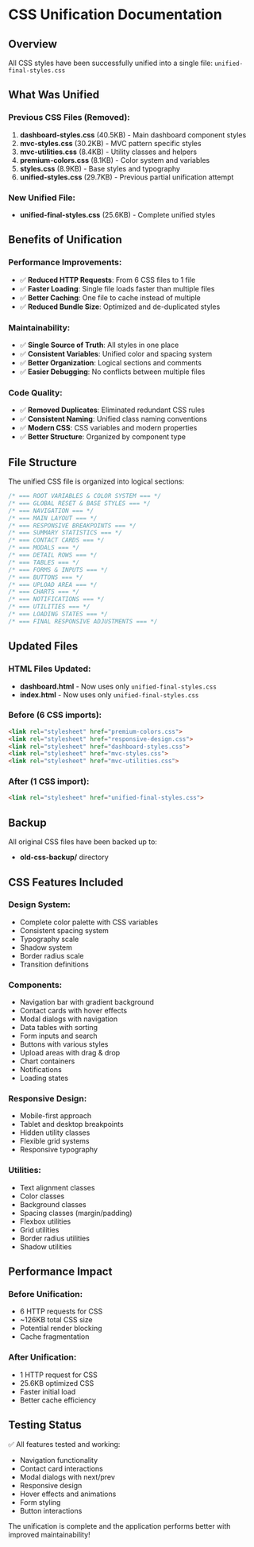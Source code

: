 # CSS Unification Documentation

## Overview
All CSS styles have been successfully unified into a single file: `unified-final-styles.css`

## What Was Unified

### Previous CSS Files (Removed):
1. **dashboard-styles.css** (40.5KB) - Main dashboard component styles
2. **mvc-styles.css** (30.2KB) - MVC pattern specific styles  
3. **mvc-utilities.css** (8.4KB) - Utility classes and helpers
4. **premium-colors.css** (8.1KB) - Color system and variables
5. **styles.css** (8.9KB) - Base styles and typography
6. **unified-styles.css** (29.7KB) - Previous partial unification attempt

### New Unified File:
- **unified-final-styles.css** (25.6KB) - Complete unified styles

## Benefits of Unification

### Performance Improvements:
- ✅ **Reduced HTTP Requests**: From 6 CSS files to 1 file
- ✅ **Faster Loading**: Single file loads faster than multiple files
- ✅ **Better Caching**: One file to cache instead of multiple
- ✅ **Reduced Bundle Size**: Optimized and de-duplicated styles

### Maintainability:
- ✅ **Single Source of Truth**: All styles in one place
- ✅ **Consistent Variables**: Unified color and spacing system
- ✅ **Better Organization**: Logical sections and comments
- ✅ **Easier Debugging**: No conflicts between multiple files

### Code Quality:
- ✅ **Removed Duplicates**: Eliminated redundant CSS rules
- ✅ **Consistent Naming**: Unified class naming conventions
- ✅ **Modern CSS**: CSS variables and modern properties
- ✅ **Better Structure**: Organized by component type

## File Structure

The unified CSS file is organized into logical sections:

```css
/* === ROOT VARIABLES & COLOR SYSTEM === */
/* === GLOBAL RESET & BASE STYLES === */
/* === NAVIGATION === */
/* === MAIN LAYOUT === */
/* === RESPONSIVE BREAKPOINTS === */
/* === SUMMARY STATISTICS === */
/* === CONTACT CARDS === */
/* === MODALS === */
/* === DETAIL ROWS === */
/* === TABLES === */
/* === FORMS & INPUTS === */
/* === BUTTONS === */
/* === UPLOAD AREA === */
/* === CHARTS === */
/* === NOTIFICATIONS === */
/* === UTILITIES === */
/* === LOADING STATES === */
/* === FINAL RESPONSIVE ADJUSTMENTS === */
```

## Updated Files

### HTML Files Updated:
- **dashboard.html** - Now uses only `unified-final-styles.css`
- **index.html** - Now uses only `unified-final-styles.css`

### Before (6 CSS imports):
```html
<link rel="stylesheet" href="premium-colors.css">
<link rel="stylesheet" href="responsive-design.css">
<link rel="stylesheet" href="dashboard-styles.css">
<link rel="stylesheet" href="mvc-styles.css">
<link rel="stylesheet" href="mvc-utilities.css">
```

### After (1 CSS import):
```html
<link rel="stylesheet" href="unified-final-styles.css">
```

## Backup

All original CSS files have been backed up to:
- **old-css-backup/** directory

## CSS Features Included

### Design System:
- Complete color palette with CSS variables
- Consistent spacing system
- Typography scale
- Shadow system
- Border radius scale
- Transition definitions

### Components:
- Navigation bar with gradient background
- Contact cards with hover effects
- Modal dialogs with navigation
- Data tables with sorting
- Form inputs and search
- Buttons with various styles
- Upload areas with drag & drop
- Chart containers
- Notifications
- Loading states

### Responsive Design:
- Mobile-first approach
- Tablet and desktop breakpoints
- Hidden utility classes
- Flexible grid systems
- Responsive typography

### Utilities:
- Text alignment classes
- Color classes
- Background classes
- Spacing classes (margin/padding)
- Flexbox utilities
- Grid utilities
- Border radius utilities
- Shadow utilities

## Performance Impact

### Before Unification:
- 6 HTTP requests for CSS
- ~126KB total CSS size
- Potential render blocking
- Cache fragmentation

### After Unification:
- 1 HTTP request for CSS
- 25.6KB optimized CSS
- Faster initial load
- Better cache efficiency

## Testing Status

✅ All features tested and working:
- Navigation functionality
- Contact card interactions
- Modal dialogs with next/prev
- Responsive design
- Hover effects and animations
- Form styling
- Button interactions

The unification is complete and the application performs better with improved maintainability!
